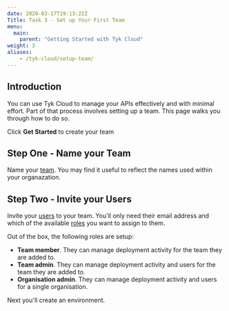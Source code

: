 ```yaml
---
date: 2020-03-17T19:13:22Z
Title: Task 3 - Set up Your First Team
menu:
  main:
    parent: "Getting Started with Tyk Cloud"
weight: 3
aliases:
    - /tyk-cloud/setup-team/
---
```


## Introduction

You can use Tyk Cloud to manage your APIs effectively and with minimal effort. Part of that process involves setting up a team. This page walks you through how to do so.

Click **Get Started** to create your team

## Step One - Name your Team

Name your [team](/docs/tyk-cloud/troubleshooting-support/glossary/#team). You may find it useful to reflect the names used within your organazation.

## Step Two - Invite your Users

Invite your [users](/docs/tyk-cloud/troubleshooting-support/glossary/#user) to your team. You'll only need their email address and which of the available [roles](/docs/tyk-cloud/troubleshooting-support/glossary/#role) you want to assign to them.

Out of the box, the following roles are setup:

* **Team member**. They can manage deployment activity for the team they are added to.
* **Team admin**. They can manage deployment activity and users for the team they are added to.
* **Organisation admin**. They can manage deployment activity and users for a single organisation.

Next you'll create an environment.
